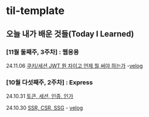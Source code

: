 # til-template

## 오늘 내가 배운 것들(Today I Learned)

### [11월 둘째주, 3주차] : 웹응용
24.11.06 [쿠키/세션 JWT 뭔 차이고 언제 뭘 써야 하는가](https://github.com/100-hours-a-week/danny.oh-til/blob/main/Nov/2024-11-06.md) -[velog](https://velog.io/@dus001228/%EC%99%9C-JWT%EC%9D%B4-%EC%95%84%EB%8B%8C-%EC%BF%A0%ED%82%A4%EC%84%B8%EC%85%98%EC%9C%BC%EB%A1%9C-%EC%9D%B8%EC%A6%9D%EC%9D%B8%EA%B0%80%EB%A5%BC-%ED%95%B4%EC%95%BC%ED%95%98%EB%8A%94%EC%A7%80)

### [10월 다섯째주, 2주차] : Express

24.10.31 [토큰, 세션, 인증, 인가](https://github.com/100-hours-a-week/danny.oh-til/blob/main/Oct/2024-10-31.md)

24.10.30 [SSR, CSR, SSG](https://github.com/100-hours-a-week/danny.oh-til/blob/main/Oct/2024-10-30.md) - [velog](https://velog.io/@dus001228/CSR-SSR-SSG-%EC%B0%A8%EC%9D%B4)

